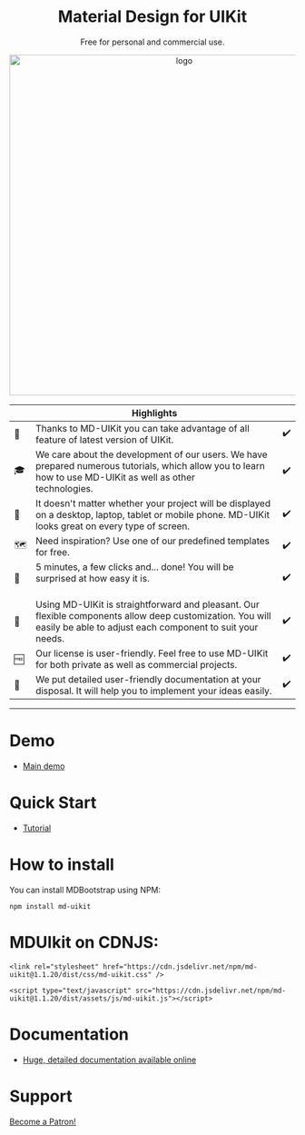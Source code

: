 
<h1 align="center">Material Design for UIKit</h1>

<p align="center">
   Free for personal and commercial use.
</p>

<p align="center">
  <a href="#" target="_blank">
    <img width="600" src="https://cdn-images-1.medium.com/max/2600/1*A0VmdY87DoAMAsG6PGb3XQ.png" alt="logo">
  </a>
</p>

|         | Highlights  |                         |
|-----------------------------------------|------------------|------------------------------|
|💎 |Thanks to MD-UIKit you can take advantage of all feature of latest version of UIKit.⠀⠀⠀⠀⠀ | ✔️ |
|🎓 |We care about the development of our users. We have prepared numerous tutorials, which allow you to learn how to use MD-UIKit as well as other technologies.⠀⠀⠀⠀⠀⠀⠀⠀⠀ | ✔️ |
|📱 |It doesn't matter whether your project will be displayed on a desktop, laptop, tablet or mobile phone. MD-UIKit looks great on every type of screen.| ✔️ |
|🗺️ |Need inspiration? Use one of our predefined templates for free.⠀⠀⠀⠀⠀ ⠀⠀⠀⠀⠀ ⠀⠀⠀⠀⠀ | ✔️| 
|💽 |5 minutes, a few clicks and... done! You will be surprised at how easy it is.⠀⠀⠀⠀⠀ ⠀⠀⠀⠀⠀ ⠀⠀⠀⠀⠀ ⠀⠀⠀| ✔️ |
|💄 |Using MD-UIKit is straightforward and pleasant. Our flexible components allow deep customization. You will easily be able to adjust each component to suit your needs.| ✔️ |
|🆓 |Our license is user-friendly. Feel free to use MD-UIKit for both private as well as commercial projects.| ✔️ |
|📑 |We put detailed user-friendly documentation at your disposal. It will help you to implement your ideas easily.| ✔️ |

________


# Demo

 - [Main demo](https://mduikit.com/)


# Quick Start

 - [Tutorial](https://mduikit.com/Views/installation.php)

# How to install

You can install MDBootstrap using NPM:

```
npm install md-uikit
```

# MDUIkit on CDNJS:

`<link rel="stylesheet" href="https://cdn.jsdelivr.net/npm/md-uikit@1.1.20/dist/css/md-uikit.css" />`

`<script type="text/javascript" src="https://cdn.jsdelivr.net/npm/md-uikit@1.1.20/dist/assets/js/md-uikit.js"></script>`

# Documentation

 - [Huge, detailed documentation available online](https://mduikit.com/)

# Support

<a href="https://www.patreon.com/bePatron?u=8113503" data-patreon-widget-type="become-patron-button">Become a Patron!</a><script async src="https://c6.patreon.com/becomePatronButton.bundle.js"></script>